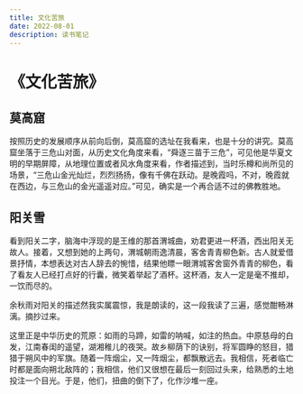 ```yaml
---
title: 文化苦旅
date: 2022-08-01
description: 读书笔记
---
```


# 《文化苦旅》

## 莫高窟

按照历史的发展顺序从前向后倒，莫高窟的选址在我看来，也是十分的讲究。莫高窟坐落于三危山对面，从历史文化角度来看，“舜逐三苗于三危”，可见他是华夏文明的早期屏障，从地理位置或者风水角度来看，作者描述到，当时乐樽和尚所见的场景，“三危山金光灿烂，烈烈扬扬，像有千佛在跃动。是晚霞吗，不对，晚霞就在西边，与三危山的金光遥遥对应。”可见，确实是一个再合适不过的佛教胜地。

## 阳关雪

看到阳关二字，脑海中浮现的是王维的那首渭城曲，劝君更进一杯酒，西出阳关无故人。接着，又想到她的上两句，渭城朝雨逸清晨，客舍青青柳色新。古人就爱借景抒情，本想表达对古人辞去的惋惜，结果他瞟一眼渭城客舍窗外青青的柳色，看了看友人已经打点好的行囊，微笑着举起了酒杯。这杯酒，友人一定是毫不推却，一饮而尽的。

余秋雨对阳关的描述然我实属震惊，我是朗读的，这一段我读了三遍，感觉酣畅淋漓。摘抄过来。

这里正是中华历史的荒原：如雨的马蹄，如雷的呐喊，如注的热血。中原慈母的白发，江南春闺的遥望，湖湘稚儿的夜哭。故乡柳荫下的诀别，将军圆睁的怒目，猎猎于朔风中的军旗。随着一阵烟尘，又一阵烟尘，都飘散远去。我相信，死者临亡时都是面向朔北敌阵的；我相信，他们又很想在最后一刻回过头来，给熟悉的土地投注一个目光。于是，他们，扭曲的倒下了，化作沙堆一座。
